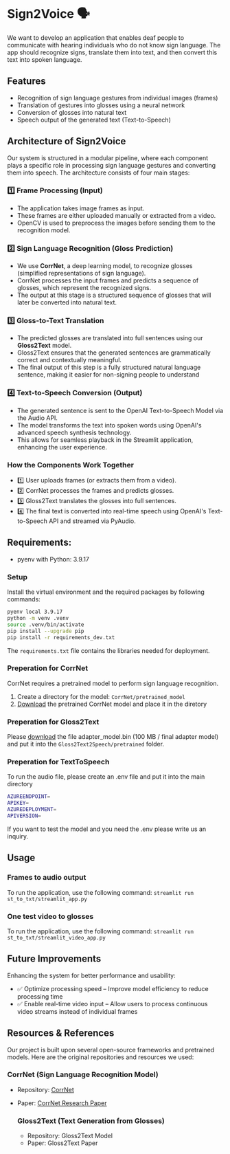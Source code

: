 # Sign2Voice 🗣️
We want to develop an application that enables deaf people to communicate with hearing individuals who do not know sign language. The app should recognize signs, translate them into text, and then convert this text into spoken language.

## Features
- Recognition of sign language gestures from individual images (frames)
- Translation of gestures into glosses using a neural network
- Conversion of glosses into natural text
- Speech output of the generated text (Text-to-Speech)

## Architecture of Sign2Voice
Our system is structured in a modular pipeline, where each component plays a specific role in processing sign language gestures and converting them into speech. The architecture consists of four main stages:

### 1️⃣ Frame Processing (Input)
- The application takes image frames as input.
- These frames are either uploaded manually or extracted from a video.
- OpenCV is used to preprocess the images before sending them to the recognition model.

### 2️⃣ Sign Language Recognition (Gloss Prediction)
- We use **CorrNet**, a deep learning model, to recognize glosses (simplified representations of sign language).
- CorrNet processes the input frames and predicts a sequence of glosses, which represent the recognized signs.
- The output at this stage is a structured sequence of glosses that will later be converted into natural text.

### 3️⃣ Gloss-to-Text Translation
- The predicted glosses are translated into full sentences using our **Gloss2Text** model.
- Gloss2Text ensures that the generated sentences are grammatically correct and contextually meaningful.
- The final output of this step is a fully structured natural language sentence, making it easier for non-signing people to understand

### 4️⃣ Text-to-Speech Conversion (Output)
- The generated sentence is sent to the OpenAI Text-to-Speech Model via the Audio API.
- The model transforms the text into spoken words using OpenAI's advanced speech synthesis technology.
- This allows for seamless playback in the Streamlit application, enhancing the user experience.

### How the Components Work Together
- 1️⃣ User uploads frames (or extracts them from a video).
- 2️⃣ CorrNet processes the frames and predicts glosses.
- 3️⃣ Gloss2Text translates the glosses into full sentences.
- 4️⃣ The final text is converted into real-time speech using OpenAI's Text-to-Speech API and streamed via PyAudio.

## Requirements:
- pyenv with Python: 3.9.17

### Setup
Install the virtual environment and the required packages by following commands:

```BASH
pyenv local 3.9.17
python -m venv .venv
source .venv/bin/activate
pip install --upgrade pip
pip install -r requirements_dev.txt
```

The `requirements.txt` file contains the libraries needed for deployment.

### Preperation for CorrNet
CorrNet requires a pretrained model to perform sign language recognition.
1. Create a directory for the model: `CorrNet/pretrained_model`
2. [Download](https://drive.google.com/file/d/1Xt_4N-HjEGlVyrMENydsxNtpVMSg5zDb/view) the pretrained CorrNet model and place it in the diretory

### Preperation for Gloss2Text
Please [download](https://drive.google.com/file/d/1eoV_DNfuEXXSLMCM3WwHgPzgGEuWLCSD/view?usp=sharing) the file adapter_model.bin (100 MB / final adapter model) and put it into the `Gloss2Text2Speech/pretrained` folder.

### Preperation for TextToSpeech
To run the audio file, please create an .env file and put it into the main directory
```BASH
AZUREENDPOINT=
APIKEY=
AZUREDEPLOYMENT=
APIVERSION=
```
If you want to test the model and you need the .env please write us an inquiry.


## Usage
### Frames to audio output
To run the application, use the following command:
```streamlit run st_to_txt/streamlit_app.py```
### One test video to glosses
To run the application, use the following command:
```streamlit run st_to_txt/streamlit_video_app.py```

## Future Improvements
Enhancing the system for better performance and usability:
- ✅ Optimize processing speed – Improve model efficiency to reduce processing time
- ✅ Enable real-time video input – Allow users to process continuous video streams instead of individual frames

## Resources & References
Our project is built upon several open-source frameworks and pretrained models. Here are the original repositories and resources we used:

### CorrNet (Sign Language Recognition Model)
- Repository: [CorrNet](https://github.com/hulianyuyy/CorrNet)
- Paper: [CorrNet Research Paper](https://arxiv.org/abs/2303.03202)

  ### Gloss2Text (Text Generation from Glosses)
  - Repository: Gloss2Text Model
  - Paper: Gloss2Text Paper
 





  


